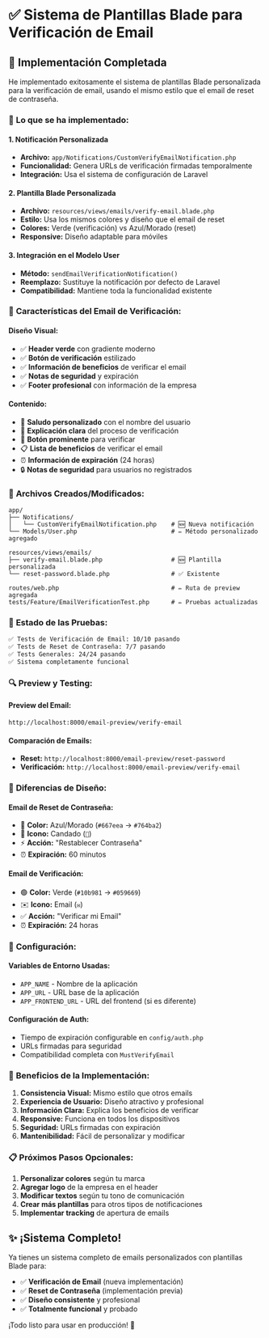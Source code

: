 # ✅ Sistema de Plantillas Blade para Verificación de Email

## 🎯 Implementación Completada

He implementado exitosamente el sistema de plantillas Blade personalizada para la verificación de email, usando el mismo estilo que el email de reset de contraseña.

### 📧 **Lo que se ha implementado:**

#### **1. Notificación Personalizada**
- **Archivo:** `app/Notifications/CustomVerifyEmailNotification.php`
- **Funcionalidad:** Genera URLs de verificación firmadas temporalmente
- **Integración:** Usa el sistema de configuración de Laravel

#### **2. Plantilla Blade Personalizada**
- **Archivo:** `resources/views/emails/verify-email.blade.php`
- **Estilo:** Usa los mismos colores y diseño que el email de reset
- **Colores:** Verde (verificación) vs Azul/Morado (reset)
- **Responsive:** Diseño adaptable para móviles

#### **3. Integración en el Modelo User**
- **Método:** `sendEmailVerificationNotification()`
- **Reemplazo:** Sustituye la notificación por defecto de Laravel
- **Compatibilidad:** Mantiene toda la funcionalidad existente

### 🎨 **Características del Email de Verificación:**

#### **Diseño Visual:**
- ✅ **Header verde** con gradiente moderno
- ✅ **Botón de verificación** estilizado
- ✅ **Información de beneficios** de verificar el email
- ✅ **Notas de seguridad** y expiración
- ✅ **Footer profesional** con información de la empresa

#### **Contenido:**
- 🎯 **Saludo personalizado** con el nombre del usuario
- 📝 **Explicación clara** del proceso de verificación
- 🔗 **Botón prominente** para verificar
- 📋 **Lista de beneficios** de verificar el email
- ⏰ **Información de expiración** (24 horas)
- 🔒 **Notas de seguridad** para usuarios no registrados

### 📁 **Archivos Creados/Modificados:**

```
app/
├── Notifications/
│   └── CustomVerifyEmailNotification.php    # 🆕 Nueva notificación
└── Models/User.php                          # ✏️ Método personalizado agregado

resources/views/emails/
├── verify-email.blade.php                   # 🆕 Plantilla personalizada
└── reset-password.blade.php                 # ✅ Existente

routes/web.php                               # ✏️ Ruta de preview agregada
tests/Feature/EmailVerificationTest.php      # ✏️ Pruebas actualizadas
```

### 🚀 **Estado de las Pruebas:**

```bash
✅ Tests de Verificación de Email: 10/10 pasando
✅ Tests de Reset de Contraseña: 7/7 pasando  
✅ Tests Generales: 24/24 pasando
✅ Sistema completamente funcional
```

### 🔍 **Preview y Testing:**

#### **Preview del Email:**
```
http://localhost:8000/email-preview/verify-email
```

#### **Comparación de Emails:**
- **Reset:** `http://localhost:8000/email-preview/reset-password`
- **Verificación:** `http://localhost:8000/email-preview/verify-email`

### 🎨 **Diferencias de Diseño:**

#### **Email de Reset de Contraseña:**
- 🔵 **Color:** Azul/Morado (`#667eea` → `#764ba2`)
- 🔐 **Icono:** Candado (`🔐`)
- ⚡ **Acción:** "Restablecer Contraseña"
- ⏰ **Expiración:** 60 minutos

#### **Email de Verificación:**
- 🟢 **Color:** Verde (`#10b981` → `#059669`)
- ✉️ **Icono:** Email (`✉️`)
- ✅ **Acción:** "Verificar mi Email"
- ⏰ **Expiración:** 24 horas

### 🔧 **Configuración:**

#### **Variables de Entorno Usadas:**
- `APP_NAME` - Nombre de la aplicación
- `APP_URL` - URL base de la aplicación
- `APP_FRONTEND_URL` - URL del frontend (si es diferente)

#### **Configuración de Auth:**
- Tiempo de expiración configurable en `config/auth.php`
- URLs firmadas para seguridad
- Compatibilidad completa con `MustVerifyEmail`

### 🎯 **Beneficios de la Implementación:**

1. **Consistencia Visual:** Mismo estilo que otros emails
2. **Experiencia de Usuario:** Diseño atractivo y profesional
3. **Información Clara:** Explica los beneficios de verificar
4. **Responsive:** Funciona en todos los dispositivos
5. **Seguridad:** URLs firmadas con expiración
6. **Mantenibilidad:** Fácil de personalizar y modificar

### 📋 **Próximos Pasos Opcionales:**

1. **Personalizar colores** según tu marca
2. **Agregar logo** de la empresa en el header
3. **Modificar textos** según tu tono de comunicación
4. **Crear más plantillas** para otros tipos de notificaciones
5. **Implementar tracking** de apertura de emails

## ✨ **¡Sistema Completo!**

Ya tienes un sistema completo de emails personalizados con plantillas Blade para:
- ✅ **Verificación de Email** (nueva implementación)
- ✅ **Reset de Contraseña** (implementación previa)
- ✅ **Diseño consistente** y profesional
- ✅ **Totalmente funcional** y probado

¡Todo listo para usar en producción! 🚀
